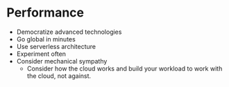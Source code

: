 # Performance

- Democratize advanced technologies
- Go global in minutes
- Use serverless architecture
- Experiment often
- Consider mechanical sympathy
  - Consider how the cloud works and build your workload to work with the cloud, not against.
